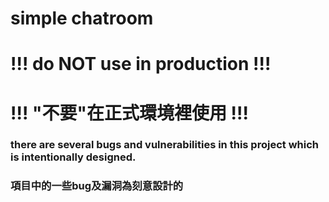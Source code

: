 # simple chatroom
# **!!! do NOT use in production !!!**
# **!!! "不要"在正式環境裡使用 !!!**

### there are several bugs and vulnerabilities in this project which is intentionally designed.
### 項目中的一些bug及漏洞為刻意設計的
